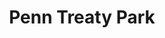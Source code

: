 ---
pid: pt278
title: Penn Treaty Park
location_transcription: 
coordinates: "[-75.128967679481, 39.965870980474]"
zipcode: '19125'
gen_neighborhood: River Wards
neighborhood: Fishtown,Kensington
outside_phl: 
age: '9'
age_range: 6-13
instagram: 
image_file_name: pt_278.jpg
proposal_transcription: 
topic: Environment
topic_summary: '0'
type: Park
keywords_other: 
credit: Imani Lee
image_labels: kept the world healthy
twitter: 
facebook: 
permalink: "/monuments/pt278/"
layout: item-page
---